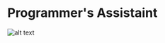 # Programmer's Assistaint
![alt text](https://i.postimg.cc/TwJLTw4r/Screenshot-2018-12-11-11-32-45-250-com-example-arfin-programmers.png)
